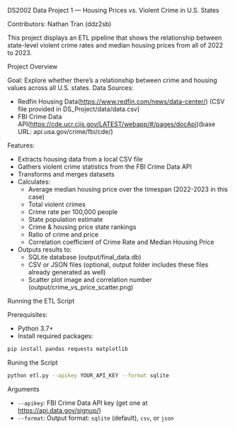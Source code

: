 DS2002 Data Project 1 — Housing Prices vs. Violent Crime in U.S. States

Contributors: Nathan Tran (ddz2sb)

This project displays an ETL pipeline that shows the relationship between state-level violent crime rates and median housing prices from all of 2022 to 2023.

Project Overview

Goal: Explore whether there’s a relationship between crime and housing values across all U.S. states.
Data Sources:
  - Redfin Housing Data(https://www.redfin.com/news/data-center/) (CSV file provided in DS_Project/data/data.csv)
  - FBI Crime Data API(https://cde.ucr.cjis.gov/LATEST/webapp/#/pages/docApi)(base URL: api.usa.gov/crime/fbi/cde/)

Features:
- Extracts housing data from a local CSV file
- Gathers violent crime statistics from the FBI Crime Data API
- Transforms and merges datasets
- Calculates:
  - Average median housing price over the timespan (2022-2023 in this case)
  - Total violent crimes
  - Crime rate per 100,000 people
  - State population estimate
  - Crime & housing price state rankings
  - Ratio of crime and price
  - Correlation coefficient of Crime Rate and Median Housing Price
- Outputs results to:
  - SQLite database (output/final_data.db)
  - CSV or JSON files (optional, output folder includes these files already generated as well)
  - Scatter plot image and correlation number (output/crime_vs_price_scatter.png)

Running the ETL Script

Prerequisites:

- Python 3.7+
- Install required packages:

```bash
pip install pandas requests matplotlib
```

Runing the Script

```bash
python etl.py --apikey YOUR_API_KEY --format sqlite
```

Arguments

- `--apikey`: FBI Crime Data API key (get one at https://api.data.gov/signup/)
- `--format`: Output format: `sqlite` (default), `csv`, or `json`
